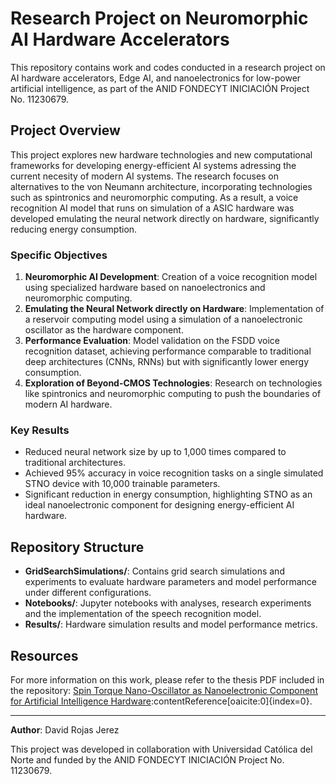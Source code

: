 # Research Project on Neuromorphic AI Hardware Accelerators

This repository contains work and codes conducted in a research project on AI hardware accelerators, Edge AI, and nanoelectronics for low-power artificial intelligence, as part of the ANID FONDECYT INICIACIÓN Project No. 11230679.

## Project Overview

This project explores new hardware technologies and new computational frameworks for developing energy-efficient AI systems adressing the current necesity of modern AI systems. The research focuses on alternatives to the von Neumann architecture, incorporating technologies such as spintronics and neuromorphic computing. As a result, a voice recognition AI model that runs on simulation of a ASIC hardware was developed emulating the neural network directly on hardware, significantly reducing energy consumption.

### Specific Objectives

1. **Neuromorphic AI Development**: Creation of a voice recognition model using specialized hardware based on nanoelectronics and neuromorphic computing.
2. **Emulating the Neural Network directly on Hardware**: Implementation of a reservoir computing model using a simulation of a nanoelectronic oscillator as the hardware component.
3. **Performance Evaluation**: Model validation on the FSDD voice recognition dataset, achieving performance comparable to traditional deep architectures (CNNs, RNNs) but with significantly lower energy consumption.
4. **Exploration of Beyond-CMOS Technologies**: Research on technologies like spintronics and neuromorphic computing to push the boundaries of modern AI hardware.

### Key Results

- Reduced neural network size by up to 1,000 times compared to traditional architectures.
- Achieved 95% accuracy in voice recognition tasks on a single simulated STNO device with 10,000 trainable parameters.
- Significant reduction in energy consumption, highlighting STNO as an ideal nanoelectronic component for designing energy-efficient AI hardware.

## Repository Structure

- **GridSearchSimulations/**: Contains grid search simulations and experiments to evaluate hardware parameters and model performance under different configurations.
- **Notebooks/**: Jupyter notebooks with analyses, research experiments and the implementation of the speech recognition model.
- **Results/**: Hardware simulation results and model performance metrics.

## Resources

For more information on this work, please refer to the thesis PDF included in the repository: [Spin Torque Nano-Oscillator as Nanoelectronic Component for Artificial Intelligence Hardware](Tesis%20Corregida%20(1).pdf)&#8203;:contentReference[oaicite:0]{index=0}.

---

**Author**: David Rojas Jerez  

This project was developed in collaboration with Universidad Católica del Norte and funded by the ANID FONDECYT INICIACIÓN Project No. 11230679.
